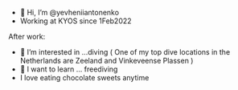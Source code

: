 - 👋 Hi, I’m @yevheniiantonenko
- Working at KYOS since 1Feb2022

After work:
- 👀 I’m interested in ...diving ( One of my top dive locations in the Netherlands are Zeeland and Vinkeveense Plassen )
- 🌱 I want to learn ... freediving
- I love eating chocolate sweets anytime

